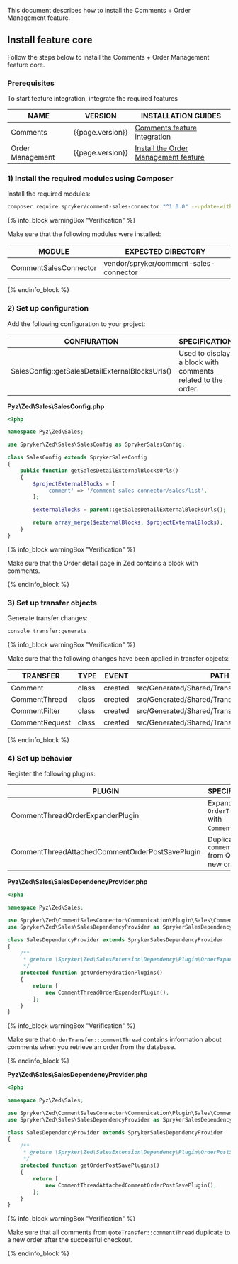 


This document describes how to install the Comments + Order Management feature.

## Install feature core

Follow the steps below to install the Comments + Order Management feature core.

### Prerequisites

To start feature integration, integrate the required features 

| NAME | VERSION | INSTALLATION GUIDES|
| --- | --- | --- |
| Comments | {{page.version}} | [Comments feature integration](/docs/pbc/all/cart-and-checkout/{{page.version}}/base-shop/install-and-upgrade/install-features/install-the-comments-feature.html) |
| Order Management | {{page.version}} | [Install the Order Management feature](/docs/scos/dev/feature-integration-guides/{{page.version}}/order-management-feature-integration.html)|

### 1) Install the required modules using Composer

Install the required modules:

```bash
composer require spryker/comment-sales-connector:"^1.0.0" --update-with-dependencies
```

{% info_block warningBox "Verification" %}

Make sure that the following modules were installed:

| MODULE | EXPECTED DIRECTORY |
| --- | --- |
| CommentSalesConnector | vendor/spryker/comment-sales-connector |

{% endinfo_block %}

### 2) Set up configuration

Add the following configuration to your project:

| CONFIURATION | SPECIFICATION | NAMESPACE |
| --- | --- | --- |
| SalesConfig::getSalesDetailExternalBlocksUrls() | Used to display a block with comments related to the order. | Pyz\Zed\Sales |

**Pyz\Zed\Sales\SalesConfig.php**

```php
<?php

namespace Pyz\Zed\Sales;

use Spryker\Zed\Sales\SalesConfig as SprykerSalesConfig;

class SalesConfig extends SprykerSalesConfig
{
	public function getSalesDetailExternalBlocksUrls()
	{
		$projectExternalBlocks = [
			'comment' => '/comment-sales-connector/sales/list',
		];

		$externalBlocks = parent::getSalesDetailExternalBlocksUrls();

		return array_merge($externalBlocks, $projectExternalBlocks);
	}
}
```

{% info_block warningBox "Verification" %}

Make sure that the Order detail page in Zed contains a block with comments.

{% endinfo_block %}

### 3) Set up transfer objects

Generate transfer changes:

```bash
console transfer:generate
```

{% info_block warningBox "Verification" %}

Make sure that the following changes have been applied in transfer objects:

| TRANSFER | TYPE | EVENT | PATH |
| --- | --- | --- | --- |
| Comment | class | created | src/Generated/Shared/Transfer/Comment |
| CommentThread | class | created | src/Generated/Shared/Transfer/CommentThread |
| CommentFilter | class | created | src/Generated/Shared/Transfer/CommentFilter |
| CommentRequest | class | created | src/Generated/Shared/Transfer/CommentRequest |

{% endinfo_block %}

### 4) Set up behavior

Register the following plugins:

| PLUGIN | SPECIFICATION | PREREQUISITES | NAMESPACE |
| --- | --- | --- | --- |
| CommentThreadOrderExpanderPlugin | Expands `OrderTransfer` with `CommentThread`. | None | Spryker\Zed\CommentSalesConnector\Communication\Plugin\Sales |
| CommentThreadAttachedCommentOrderPostSavePlugin | Duplicates `commentThread` from Quote to a new order. | None | Spryker\Zed\CommentSalesConnector\Communication\Plugin\Sales |

**Pyz\Zed\Sales\SalesDependencyProvider.php**

```php
<?php

namespace Pyz\Zed\Sales;

use Spryker\Zed\CommentSalesConnector\Communication\Plugin\Sales\CommentThreadOrderExpanderPlugin;
use Spryker\Zed\Sales\SalesDependencyProvider as SprykerSalesDependencyProvider;

class SalesDependencyProvider extends SprykerSalesDependencyProvider
{
	/**
	 * @return \Spryker\Zed\SalesExtension\Dependency\Plugin\OrderExpanderPluginInterface[]
	 */
	protected function getOrderHydrationPlugins()
	{
		return [
			new CommentThreadOrderExpanderPlugin(),
		];
	}
}
```

{% info_block warningBox "Verification" %}

Make sure that `OrderTransfer::commentThread` contains information about comments when you retrieve an order from the database.

{% endinfo_block %}

**Pyz\Zed\Sales\SalesDependencyProvider.php**

```php
<?php

namespace Pyz\Zed\Sales;

use Spryker\Zed\CommentSalesConnector\Communication\Plugin\Sales\CommentThreadAttachedCommentOrderPostSavePlugin;
use Spryker\Zed\Sales\SalesDependencyProvider as SprykerSalesDependencyProvider;

class SalesDependencyProvider extends SprykerSalesDependencyProvider
{
	/**
	 * @return \Spryker\Zed\SalesExtension\Dependency\Plugin\OrderPostSavePluginInterface[]
	 */
	protected function getOrderPostSavePlugins()
	{
		return [
			new CommentThreadAttachedCommentOrderPostSavePlugin(),
		];
	}
}
```

{% info_block warningBox "Verification" %}

Make sure that all comments from `QoteTransfer::commentThread` duplicate to a new order after the successful checkout.

{% endinfo_block %}
